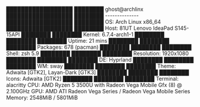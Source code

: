 ██████████████████  ████████   ghost@archlinx
██████████████████  ████████   --------------
██████████████████  ████████   OS: Arch Linux x86_64
██████████████████  ████████   Host: 81UT Lenovo IdeaPad S145-15API
████████            ████████   Kernel: 6.7.4-arch1-1
████████  ████████  ████████   Uptime: 21 mins
████████  ████████  ████████   Packages: 678 (pacman)
████████  ████████  ████████   Shell: zsh 5.9
████████  ████████  ████████   Resolution: 1920x1080
████████  ████████  ████████   DE: Hyprland
████████  ████████  ████████   WM: sway
████████  ████████  ████████   Theme: Adwaita [GTK2], Layan-Dark [GTK3]
████████  ████████  ████████   Icons: Adwaita [GTK2]
████████  ████████  ████████   Terminal: alacritty
                               CPU: AMD Ryzen 5 3500U with Radeon Vega Mobile Gfx (8) @ 2.100GHz
                               GPU: AMD ATI Radeon Vega Series / Radeon Vega Mobile Series
                               Memory: 2548MiB / 5801MiB
                               
